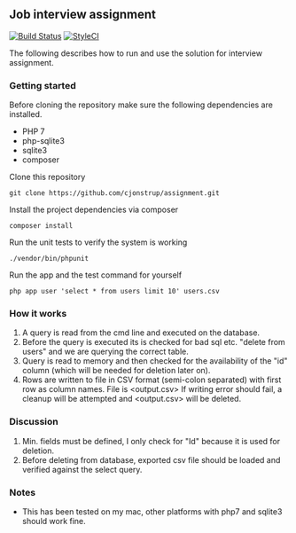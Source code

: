 ## Job interview assignment

[![Build Status](https://travis-ci.org/cjonstrup/assignment.svg)](https://travis-ci.org/cjonstrup/assignment) [![StyleCI](https://styleci.io/repos/111607834/shield)](https://styleci.io/repos/111607834)

The following describes how to run and use the solution for interview assignment.

### Getting started
Before cloning the repository make sure the following dependencies are installed.

* PHP 7
* php-sqlite3
* sqlite3
* composer

Clone this repository

```
git clone https://github.com/cjonstrup/assignment.git
```

Install the project dependencies via composer

```
composer install
```

Run the unit tests to verify the system is working

```
./vendor/bin/phpunit
```

Run the app and the test command for yourself

```
php app user 'select * from users limit 10' users.csv
```

### How it works
1. A query is read from the cmd line and executed on the database.
2. Before the query is executed its is checked for bad sql etc. "delete from users" and we are querying the correct table.
3. Query is read to memory and then checked for the availability of the "id" column (which will be needed for deletion later on).
4. Rows are written to file in CSV format (semi-colon separated) with first row as column names. File is  <output.csv> If writing error should fail, a cleanup will be attempted and <output.csv> will be deleted.

### Discussion
1. Min. fields must be defined, I only check for "Id" because it is used for deletion.
2. Before deleting from database, exported csv file should be loaded and verified against the select query.

### Notes
* This has been tested on my mac, other platforms with php7 and sqlite3 should work fine.